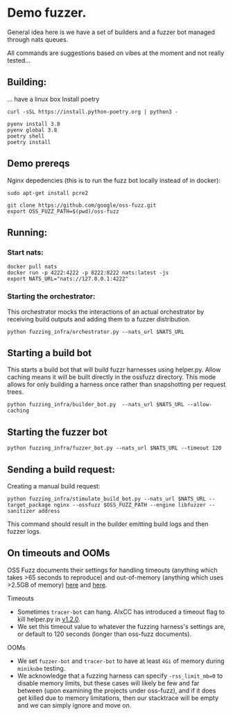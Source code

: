 # Demo fuzzer.

General idea here is we have a set of builders and a fuzzer bot managed through nats queues.

All commands are suggestions based on vibes at the moment and not really tested...

## Building:
... have a linux box 
Install poetry  
```
curl -sSL https://install.python-poetry.org | python3 -
```

```
pyenv install 3.8
pyenv global 3.8
poetry shell
poetry install
```

## Demo prereqs

Nginx depedencies (this is to run the fuzz bot locally instead of in docker):
```
sudo apt-get install pcre2
```

```
git clone https://github.com/google/oss-fuzz.git
export OSS_FUZZ_PATH=$(pwd)/oss-fuzz
```

## Running:

### Start nats:

```
docker pull nats
docker run -p 4222:4222 -p 8222:8222 nats:latest -js
export NATS_URL="nats://127.0.0.1:4222"
```

### Starting the orchestrator:

This orchestrator mocks the interactions of an actual orchestrator by receiving build outputs and adding them to a fuzzer distribution.

```
python fuzzing_infra/orchestrator.py --nats_url $NATS_URL
```

## Starting a build bot

This starts a build bot that will build fuzzr harnesses using helper.py. Allow caching means it will be built directly in the ossfuzz directory. This mode allows for only building a harness once rather than snapshotting per request trees.
```
python fuzzing_infra/builder_bot.py  --nats_url $NATS_URL --allow-caching
```

## Starting the fuzzer bot
```
python fuzzing_infra/fuzzer_bot.py --nats_url $NATS_URL --timeout 120
```

## Sending a build request:

Creating a manual build request:
```
python fuzzing_infra/stimulate_build_bot.py --nats_url $NATS_URL --target_package nginx --ossfuzz $OSS_FUZZ_PATH --engine libfuzzer --sanitizer address
```

This command should result in the builder emitting build logs and then fuzzer logs.

## On timeouts and OOMs

OSS Fuzz documents their settings for handling timeouts (anything which takes >65 seconds to reproduce) and out-of-memory (anything which uses >2.5GB of memory) [here](https://github.com/tob-challenges/oss-fuzz-aixcc/blob/aixcc-afc/docs/faq.md#how-do-you-handle-timeouts-and-ooms) and [here](https://github.com/tob-challenges/oss-fuzz-aixcc/blob/aixcc-afc/docs/advanced-topics/reproducing.md#fuzz-target-bugs).

Timeouts

  * Sometimes `tracer-bot` can hang. AIxCC has introduced a timeout flag to kill helper.py in [v1.2.0](https://github.com/tob-challenges/oss-fuzz-aixcc).
  * We set this timeout value to whatever the fuzzing harness's settings are, or default to 120 seconds (longer than oss-fuzz documents).

OOMs

  * We set `fuzzer-bot` and `tracer-bot` to have at least `4Gi` of memory during `minikube` testing.
  * We acknowledge that a fuzzing harness can specify `-rss_limit_mb=0` to disable memory limits, but these cases will likely be few and far between (upon examining the projects under oss-fuzz), and if it does get killed due to memory limitations, then our stacktrace will be empty and we can simply ignore and move on.
